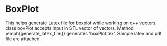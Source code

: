 # BoxPlot

This helps generate Latex file for boxplot while working on c++ vectors. 
class boxPlot accepts input in STL vector of vectors. Method \emph{generate_latex_file()} generates 'boxPlot.tex'.
Sample latex and pdf file are attached.
